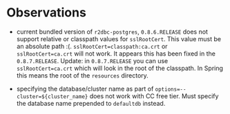 # Observations
* current bundled version of `r2dbc-postgres`, `0.8.6.RELEASE` does not support relative or classpath values for `sslRootCert`.  This value must be an absolute path :(.  `sslRootCert=classpath:ca.crt` or `sslRootCert=ca.crt` will not work.  It appears this has been fixed in the `0.8.7.RELEASE`.  Update: in `0.8.7.RELEASE` you can use `sslRootCert=ca.crt` which will look in the root of the classpath.  In Spring this means the root of the `resources` directory.

* specifying the database/cluster name as part of `options=--cluster=${cluster_name}` does not work with CC free tier.  Must specify the database name prepended to `defaultdb` instead.